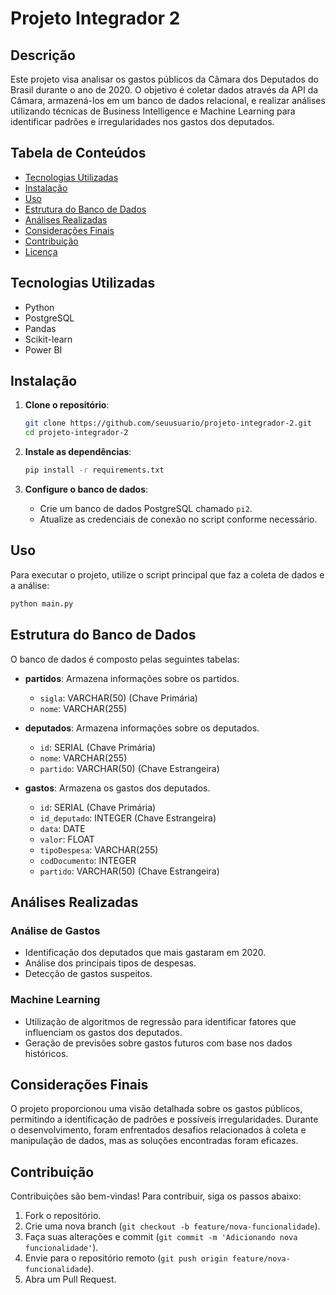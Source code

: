 # Projeto Integrador 2

## Descrição

Este projeto visa analisar os gastos públicos da Câmara dos Deputados do Brasil durante o ano de 2020. O objetivo é coletar dados através da API da Câmara, armazená-los em um banco de dados relacional, e realizar análises utilizando técnicas de Business Intelligence e Machine Learning para identificar padrões e irregularidades nos gastos dos deputados.

## Tabela de Conteúdos

- [Tecnologias Utilizadas](#tecnologias-utilizadas)
- [Instalação](#instalação)
- [Uso](#uso)
- [Estrutura do Banco de Dados](#estrutura-do-banco-de-dados)
- [Análises Realizadas](#análises-realizadas)
- [Considerações Finais](#considerações-finais)
- [Contribuição](#contribuição)
- [Licença](#licença)

## Tecnologias Utilizadas

- Python
- PostgreSQL
- Pandas
- Scikit-learn
- Power BI

## Instalação

1. **Clone o repositório**:
   ```bash
   git clone https://github.com/seuusuario/projeto-integrador-2.git
   cd projeto-integrador-2
   ```

2. **Instale as dependências**:
   ```bash
   pip install -r requirements.txt
   ```

3. **Configure o banco de dados**:
   - Crie um banco de dados PostgreSQL chamado `pi2`.
   - Atualize as credenciais de conexão no script conforme necessário.

## Uso

Para executar o projeto, utilize o script principal que faz a coleta de dados e a análise:

```bash
python main.py
```

## Estrutura do Banco de Dados

O banco de dados é composto pelas seguintes tabelas:

- **partidos**: Armazena informações sobre os partidos.
  - `sigla`: VARCHAR(50) (Chave Primária)
  - `nome`: VARCHAR(255)

- **deputados**: Armazena informações sobre os deputados.
  - `id`: SERIAL (Chave Primária)
  - `nome`: VARCHAR(255)
  - `partido`: VARCHAR(50) (Chave Estrangeira)

- **gastos**: Armazena os gastos dos deputados.
  - `id`: SERIAL (Chave Primária)
  - `id_deputado`: INTEGER (Chave Estrangeira)
  - `data`: DATE
  - `valor`: FLOAT
  - `tipoDespesa`: VARCHAR(255)
  - `codDocumento`: INTEGER
  - `partido`: VARCHAR(50) (Chave Estrangeira)

## Análises Realizadas

### Análise de Gastos

- Identificação dos deputados que mais gastaram em 2020.
- Análise dos principais tipos de despesas.
- Detecção de gastos suspeitos.

### Machine Learning

- Utilização de algoritmos de regressão para identificar fatores que influenciam os gastos dos deputados.
- Geração de previsões sobre gastos futuros com base nos dados históricos.

## Considerações Finais

O projeto proporcionou uma visão detalhada sobre os gastos públicos, permitindo a identificação de padrões e possíveis irregularidades. Durante o desenvolvimento, foram enfrentados desafios relacionados à coleta e manipulação de dados, mas as soluções encontradas foram eficazes.

## Contribuição

Contribuições são bem-vindas! Para contribuir, siga os passos abaixo:

1. Fork o repositório.
2. Crie uma nova branch (`git checkout -b feature/nova-funcionalidade`).
3. Faça suas alterações e commit (`git commit -m 'Adicionando nova funcionalidade'`).
4. Envie para o repositório remoto (`git push origin feature/nova-funcionalidade`).
5. Abra um Pull Request.
